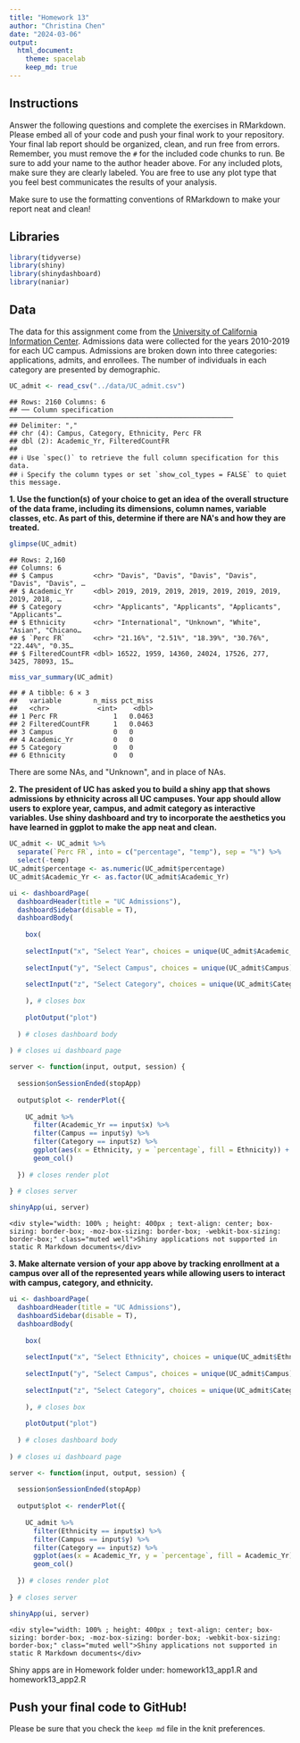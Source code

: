 ```yaml
---
title: "Homework 13"
author: "Christina Chen"
date: "2024-03-06"
output:
  html_document: 
    theme: spacelab
    keep_md: true
---
```




## Instructions
Answer the following questions and complete the exercises in RMarkdown. Please embed all of your code and push your final work to your repository. Your final lab report should be organized, clean, and run free from errors. Remember, you must remove the `#` for the included code chunks to run. Be sure to add your name to the author header above. For any included plots, make sure they are clearly labeled. You are free to use any plot type that you feel best communicates the results of your analysis.  

Make sure to use the formatting conventions of RMarkdown to make your report neat and clean!  

## Libraries

```r
library(tidyverse)
library(shiny)
library(shinydashboard)
library(naniar)
```

## Data
The data for this assignment come from the [University of California Information Center](https://www.universityofcalifornia.edu/infocenter). Admissions data were collected for the years 2010-2019 for each UC campus. Admissions are broken down into three categories: applications, admits, and enrollees. The number of individuals in each category are presented by demographic.  

```r
UC_admit <- read_csv("../data/UC_admit.csv")
```

```
## Rows: 2160 Columns: 6
## ── Column specification ────────────────────────────────────────────────────────
## Delimiter: ","
## chr (4): Campus, Category, Ethnicity, Perc FR
## dbl (2): Academic_Yr, FilteredCountFR
## 
## ℹ Use `spec()` to retrieve the full column specification for this data.
## ℹ Specify the column types or set `show_col_types = FALSE` to quiet this message.
```

**1. Use the function(s) of your choice to get an idea of the overall structure of the data frame, including its dimensions, column names, variable classes, etc. As part of this, determine if there are NA's and how they are treated.**  


```r
glimpse(UC_admit)
```

```
## Rows: 2,160
## Columns: 6
## $ Campus          <chr> "Davis", "Davis", "Davis", "Davis", "Davis", "Davis", …
## $ Academic_Yr     <dbl> 2019, 2019, 2019, 2019, 2019, 2019, 2019, 2019, 2018, …
## $ Category        <chr> "Applicants", "Applicants", "Applicants", "Applicants"…
## $ Ethnicity       <chr> "International", "Unknown", "White", "Asian", "Chicano…
## $ `Perc FR`       <chr> "21.16%", "2.51%", "18.39%", "30.76%", "22.44%", "0.35…
## $ FilteredCountFR <dbl> 16522, 1959, 14360, 24024, 17526, 277, 3425, 78093, 15…
```


```r
miss_var_summary(UC_admit)
```

```
## # A tibble: 6 × 3
##   variable        n_miss pct_miss
##   <chr>            <int>    <dbl>
## 1 Perc FR              1   0.0463
## 2 FilteredCountFR      1   0.0463
## 3 Campus               0   0     
## 4 Academic_Yr          0   0     
## 5 Category             0   0     
## 6 Ethnicity            0   0
```

There are some NAs, and "Unknown", and in place of NAs.

**2. The president of UC has asked you to build a shiny app that shows admissions by ethnicity across all UC campuses. Your app should allow users to explore year, campus, and admit category as interactive variables. Use shiny dashboard and try to incorporate the aesthetics you have learned in ggplot to make the app neat and clean.**  


```r
UC_admit <- UC_admit %>%
  separate(`Perc FR`, into = c("percentage", "temp"), sep = "%") %>%
  select(-temp)
UC_admit$percentage <- as.numeric(UC_admit$percentage)
UC_admit$Academic_Yr <- as.factor(UC_admit$Academic_Yr)
```


```r
ui <- dashboardPage(
  dashboardHeader(title = "UC Admissions"),
  dashboardSidebar(disable = T),
  dashboardBody(
    
    box(
    
    selectInput("x", "Select Year", choices = unique(UC_admit$Academic_Yr)),
    
    selectInput("y", "Select Campus", choices = unique(UC_admit$Campus)),
    
    selectInput("z", "Select Category", choices = unique(UC_admit$Category)),
    
    ), # closes box
    
    plotOutput("plot")
    
  ) # closes dashboard body
  
) # closes ui dashboard page

server <- function(input, output, session) {
  
  session$onSessionEnded(stopApp)
  
  output$plot <- renderPlot({
    
    UC_admit %>%
      filter(Academic_Yr == input$x) %>%
      filter(Campus == input$y) %>%
      filter(Category == input$z) %>%
      ggplot(aes(x = Ethnicity, y = `percentage`, fill = Ethnicity)) +
      geom_col()
    
  }) # closes render plot
  
} # closes server

shinyApp(ui, server)
```

```{=html}
<div style="width: 100% ; height: 400px ; text-align: center; box-sizing: border-box; -moz-box-sizing: border-box; -webkit-box-sizing: border-box;" class="muted well">Shiny applications not supported in static R Markdown documents</div>
```

**3. Make alternate version of your app above by tracking enrollment at a campus over all of the represented years while allowing users to interact with campus, category, and ethnicity.**


```r
ui <- dashboardPage(
  dashboardHeader(title = "UC Admissions"),
  dashboardSidebar(disable = T),
  dashboardBody(
    
    box(
    
    selectInput("x", "Select Ethnicity", choices = unique(UC_admit$Ethnicity)),
    
    selectInput("y", "Select Campus", choices = unique(UC_admit$Campus)),
    
    selectInput("z", "Select Category", choices = unique(UC_admit$Category))
    
    ), # closes box
    
    plotOutput("plot")
    
  ) # closes dashboard body
  
) # closes ui dashboard page

server <- function(input, output, session) {
  
  session$onSessionEnded(stopApp)
  
  output$plot <- renderPlot({
    
    UC_admit %>%
      filter(Ethnicity == input$x) %>%
      filter(Campus == input$y) %>%
      filter(Category == input$z) %>%
      ggplot(aes(x = Academic_Yr, y = `percentage`, fill = Academic_Yr)) +
      geom_col()
    
  }) # closes render plot
  
} # closes server

shinyApp(ui, server)
```

```{=html}
<div style="width: 100% ; height: 400px ; text-align: center; box-sizing: border-box; -moz-box-sizing: border-box; -webkit-box-sizing: border-box;" class="muted well">Shiny applications not supported in static R Markdown documents</div>
```

Shiny apps are in Homework folder under: homework13_app1.R and homework13_app2.R

## Push your final code to GitHub!
Please be sure that you check the `keep md` file in the knit preferences. 
